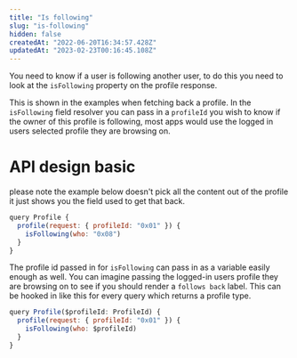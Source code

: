 ```yaml
---
title: "Is following"
slug: "is-following"
hidden: false
createdAt: "2022-06-20T16:34:57.428Z"
updatedAt: "2023-02-23T00:16:45.108Z"
---
```

You need to know if a user is following another user, to do this you need to look at the `isFollowing` property on the profile response.

This is shown in the examples when fetching back a profile. In the `isFollowing` field resolver you can pass in a `profileId` you wish to know if the owner of this profile is following, most apps would use the logged in users selected profile they are browsing on.

# API design basic

please note the example below doesn't pick all the content out of the profile it just shows you the field used to get that back.

```javascript Example operation
query Profile {
  profile(request: { profileId: "0x01" }) {
    isFollowing(who: "0x08")
  }
}
```



The profile id passed in for `isFollowing` can pass in as a variable easily enough as well. You can imagine passing the logged-in users profile they are browsing on to see if you should render a `follows back` label. This can be hooked in like this for every query which returns a profile type.

```javascript Example operation
query Profile($profileId: ProfileId) {
  profile(request: { profileId: "0x01" }) {
    isFollowing(who: $profileId)
  }
}
```